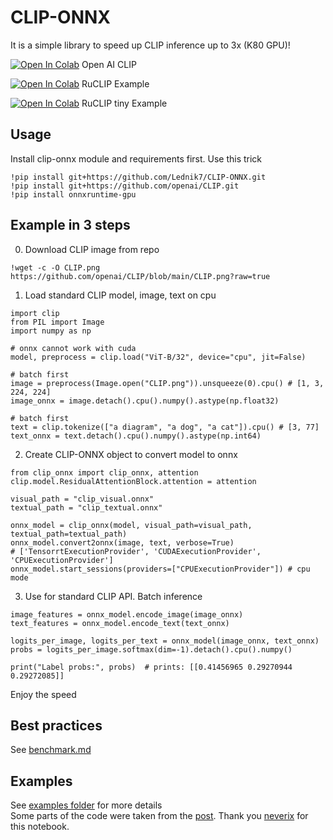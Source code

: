 # CLIP-ONNX
It is a simple library to speed up CLIP inference up to 3x (K80 GPU)!

[![Open In Colab](https://colab.research.google.com/assets/colab-badge.svg)](https://colab.research.google.com/github/Lednik7/CLIP-ONNX/blob/main/examples/readme_example.ipynb)
Open AI CLIP

[![Open In Colab](https://colab.research.google.com/assets/colab-badge.svg)](https://colab.research.google.com/github/Lednik7/CLIP-ONNX/blob/main/examples/RuCLIP_onnx_example.ipynb)
RuCLIP Example

[![Open In Colab](https://colab.research.google.com/assets/colab-badge.svg)](https://colab.research.google.com/github/Lednik7/CLIP-ONNX/blob/main/examples/ru_CLIP_tiny_onnx.ipynb)
RuCLIP tiny Example

## Usage
Install clip-onnx module and requirements first. Use this trick
```python3
!pip install git+https://github.com/Lednik7/CLIP-ONNX.git
!pip install git+https://github.com/openai/CLIP.git
!pip install onnxruntime-gpu
```
## Example in 3 steps
0. Download CLIP image from repo
```python3
!wget -c -O CLIP.png https://github.com/openai/CLIP/blob/main/CLIP.png?raw=true
```
1. Load standard CLIP model, image, text on cpu
```python3
import clip
from PIL import Image
import numpy as np

# onnx cannot work with cuda
model, preprocess = clip.load("ViT-B/32", device="cpu", jit=False)

# batch first
image = preprocess(Image.open("CLIP.png")).unsqueeze(0).cpu() # [1, 3, 224, 224]
image_onnx = image.detach().cpu().numpy().astype(np.float32)

# batch first
text = clip.tokenize(["a diagram", "a dog", "a cat"]).cpu() # [3, 77]
text_onnx = text.detach().cpu().numpy().astype(np.int64)
```
2. Create CLIP-ONNX object to convert model to onnx
```python3
from clip_onnx import clip_onnx, attention
clip.model.ResidualAttentionBlock.attention = attention

visual_path = "clip_visual.onnx"
textual_path = "clip_textual.onnx"

onnx_model = clip_onnx(model, visual_path=visual_path, textual_path=textual_path)
onnx_model.convert2onnx(image, text, verbose=True)
# ['TensorrtExecutionProvider', 'CUDAExecutionProvider', 'CPUExecutionProvider']
onnx_model.start_sessions(providers=["CPUExecutionProvider"]) # cpu mode
```
3. Use for standard CLIP API. Batch inference
```python3
image_features = onnx_model.encode_image(image_onnx)
text_features = onnx_model.encode_text(text_onnx)

logits_per_image, logits_per_text = onnx_model(image_onnx, text_onnx)
probs = logits_per_image.softmax(dim=-1).detach().cpu().numpy()

print("Label probs:", probs)  # prints: [[0.41456965 0.29270944 0.29272085]]
```
Enjoy the speed
## Best practices
See [benchmark.md](https://github.com/Lednik7/CLIP-ONNX/tree/main/benchmark.md)
## Examples
See [examples folder](https://github.com/Lednik7/CLIP-ONNX/tree/main/examples) for more details \
Some parts of the code were taken from the [post](https://twitter.com/apeoffire/status/1478493291008172038). Thank you [neverix](https://github.com/neverix) for this notebook.

